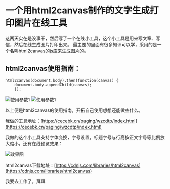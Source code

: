 # 一个用html2canvas制作的文字生成打印图片在线工具
这两天实在是没事干，然后写了一个在线小工具，这个小工具是用来写文章、写信，然后在线生成图片打印出来。
最主要的里面有很多知识可以学，采用的是一个名叫html2canvas的js库来生成图片的。
## html2canvas使用指南：
```
html2canvas(document.body).then(function(canvas) {
    document.body.appendChild(canvas);
    });
```

![使用参数1](https://cecebk.cn/zb_users/upload/2019/07/201907281564312800557298.png)
![使用参数1](https://cecebk.cn/zb_users/upload/2019/07/201907281564312859753953.png)

以上便是html2canvas的使用指南，开拓自己使用想想还能做些什么。

我做的工具地址：[https://cecebk.cn/paging/wzcdtp/index.html](https://cecebk.cn/paging/wzcdtp/index.html)

我做的这个小工具支持字体变换，字号设置，标题字号与行高按正文字号等比例放大缩小，还有在线预览效果：

![效果图](https://cecebk.cn/zb_users/upload/2019/07/201907281564313360148118.png)

html2canvas下载地址：[https://cdnjs.com/libraries/html2canvas](https://cdnjs.com/libraries/html2canvas)

我要去工作了，拜拜